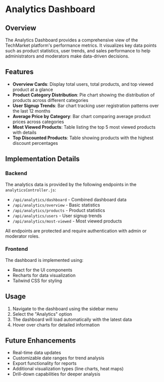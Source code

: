 # Analytics Dashboard

## Overview
The Analytics Dashboard provides a comprehensive view of the TechMarket platform's performance metrics. It visualizes key data points such as product statistics, user trends, and sales performance to help administrators and moderators make data-driven decisions.

## Features
- **Overview Cards**: Display total users, total products, and top viewed product at a glance
- **Product Category Distribution**: Pie chart showing the distribution of products across different categories
- **User Signup Trends**: Bar chart tracking user registration patterns over the last 12 months
- **Average Price by Category**: Bar chart comparing average product prices across categories
- **Most Viewed Products**: Table listing the top 5 most viewed products with details
- **Top Discounted Products**: Table showing products with the highest discount percentages

## Implementation Details

### Backend
The analytics data is provided by the following endpoints in the `analyticsController.js`:
- `/api/analytics/dashboard` - Combined dashboard data
- `/api/analytics/overview` - Basic statistics
- `/api/analytics/products` - Product statistics
- `/api/analytics/users` - User signup trends
- `/api/analytics/most-viewed` - Most viewed products

All endpoints are protected and require authentication with admin or moderator roles.

### Frontend
The dashboard is implemented using:
- React for the UI components
- Recharts for data visualization
- Tailwind CSS for styling

## Usage
1. Navigate to the dashboard using the sidebar menu
2. Select the "Analytics" option
3. The dashboard will load automatically with the latest data
4. Hover over charts for detailed information

## Future Enhancements
- Real-time data updates
- Customizable date ranges for trend analysis
- Export functionality for reports
- Additional visualization types (line charts, heat maps)
- Drill-down capabilities for deeper analysis